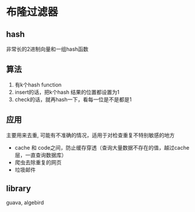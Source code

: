 # 布隆过滤器

## hash

非常长的2进制向量和一组hash函数

## 算法

1. 有k个hash function
2. insert的话，把k个hash 结果的位置都设置为1
3. check的话，就再hash一下，看每一位是不是都是1

## 应用

主要用来去重, 可能有不准确的情况，适用于对检查重复不特别敏感的地方

- cache 和 code之间，防止缓存穿透（查询大量数据不存在的值，越过cache层，一直查询数据库）
- 爬虫去除重复的网页
- 垃圾邮件

## library

guava, algebird

